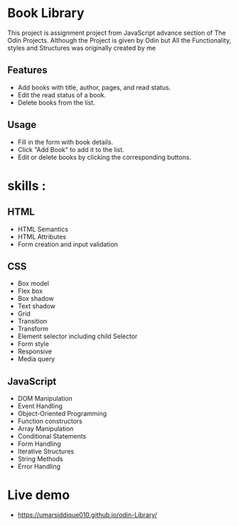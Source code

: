 # Book Library

This project is assignment project from JavaScript advance section of The Odin Projects. Although the Project is given by Odin but All the Functionality, styles and Structures was originally created by me

## Features
- Add books with title, author, pages, and read status.
- Edit the read status of a book.
- Delete books from the list.

## Usage
- Fill in the form with book details.
- Click "Add Book" to add it to the list.
- Edit or delete books by clicking the corresponding buttons.


# skills :

## HTML

- HTML Semantics
- HTML Attributes
- Form creation and input validation

## CSS
- Box model
- Flex box
- Box shadow
- Text shadow
- Grid
- Transition
- Transform
- Element selector including child Selector
- Form style
- Responsive
- Media query


## JavaScript

- DOM Manipulation
- Event Handling
- Object-Oriented Programming
- Function constructors 
- Array Manipulation
- Conditional Statements
- Form Handling
- Iterative Structures
- String Methods
- Error Handling



# Live demo

 - https://umarsiddique010.github.io/odin-Library/